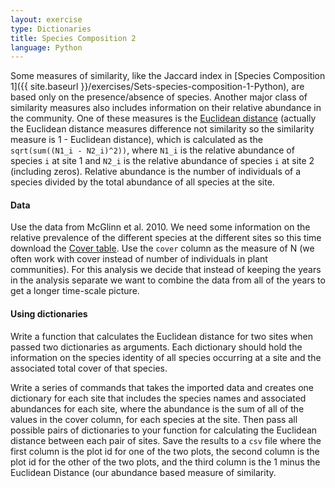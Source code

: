 ```yaml
---
layout: exercise
type: Dictionaries
title: Species Composition 2
language: Python
---
```


Some measures of similarity, like the Jaccard index in
[Species Composition 1]({{ site.baseurl }}/exercises/Sets-species-composition-1-Python), are based only on the presence/absence of
species. Another major class of similarity measures also includes information on
their relative abundance in the community. One of these measures is the
[Euclidean distance](http://en.wikipedia.org/wiki/Euclidean_distance) (actually
the Euclidean distance measures difference not similarity so the similarity
measure is 1 - Euclidean distance), which is calculated as the `sqrt(sum((N1_i -
N2_i)^2))`, where `N1_i` is the relative abundance of species `i` at site 1 and
`N2_i` is the relative abundance of species `i` at site 2 (including
zeros). Relative abundance is the number of individuals of a species divided by
the total abundance of all species at the site.

#### Data

Use the data from McGlinn et al. 2010. We need some information on the
relative prevalence of the different species at the different sites so
this time download the [Cover
table](http://www.esapubs.org/archive/ecol/E091/124/TGPP_cover.csv). Use
the `cover` column as the measure of N (we often work with cover instead of
number of individuals in plant communities). For this analysis we decide
that instead of keeping the years in the analysis separate we want to
combine the data from all of the years to get a longer time-scale
picture.

#### Using dictionaries

Write a function that calculates the Euclidean distance for two sites
when passed two dictionaries as arguments. Each dictionary should hold
the information on the species identity of all species occurring at a
site and the associated total cover of that species.

Write a series of commands that takes the imported data and creates one
dictionary for each site that includes the species names and associated
abundances for each site, where the abundance is the sum of all of the
values in the cover column, for each species at the site. Then pass all
possible pairs of dictionaries to your function for calculating the
Euclidean distance between each pair of sites. Save the results to a `csv`
file where the first column is the plot id for one of the two plots, the
second column is the plot id for the other of the two plots, and the
third column is the 1 minus the Euclidean Distance (our abundance based
measure of similarity.
